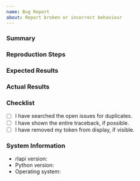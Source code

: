 ```yaml
---
name: Bug Report
about: Report broken or incorrect behaviour
---
```


### Summary

<!-- A summary of your bug report -->

### Reproduction Steps

<!-- What you did to make it happen. Ideally there should be a short code snippet in this section to help reproduce the bug. -->

### Expected Results

<!-- What you expected to happen -->

### Actual Results

<!-- What actually happened. If there is a traceback, please show the entire thing. -->


### Checklist

<!-- Put an x inside [ ] to check it -->

- [ ] I have searched the open issues for duplicates.
- [ ] I have shown the entire traceback, if possible.
- [ ] I have removed my token from display, if visible.

### System Information

- rlapi version:
- Python version:
- Operating system:
